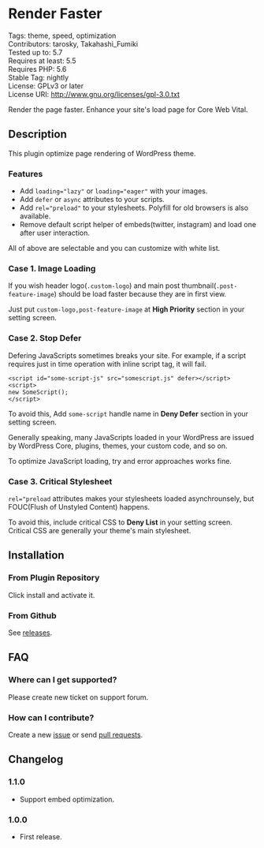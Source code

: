 # Render Faster

Tags: theme, speed, optimization  
Contributors: tarosky, Takahashi_Fumiki  
Tested up to: 5.7  
Requires at least: 5.5  
Requires PHP: 5.6  
Stable Tag: nightly  
License: GPLv3 or later  
License URI: http://www.gnu.org/licenses/gpl-3.0.txt

Render the page faster. Enhance your site's load page for Core Web Vital.

## Description

This plugin optimize page rendering of WordPress theme.

### Features

- Add `loading="lazy"` or `loading="eager"` with your images.
- Add `defer` or `async` attributes to your scripts.
- Add `rel="preload"` to your stylesheets. Polyfill for old browsers is also available.
- Remove default script helper of embeds(twitter, instagram) and load one after user interaction.

All of above are selectable and you can customize with white list.

### Case 1. Image Loading

If you wish header logo(`.custom-logo`) and main post thumbnail(`.post-feature-image`) should be load faster because they are in first view.

Just put `custom-logo,post-feature-image` at **High Priority** section in your setting screen.

### Case 2. Stop Defer

Defering JavaScripts sometimes breaks your site.
For example, if a script requires just in time operation with inline script tag, it will fail.

```
<script id="some-script-js" src="somescript.js" defer></script>
<script>
new SomeScript();
</script>
```

To avoid this, Add `some-script` handle name in **Deny Defer** section in your setting screen.

Generally speaking, many JavaScripts loaded in your WordPress are issued by WordPress Core, plugins, themes, your custom code, and so on.

To optimize JavaScript loading, try and error approaches works fine.

### Case 3. Critical Stylesheet

`rel="preload` attributes makes your stylesheets loaded asynchrounsely, but FOUC(Flush of Unstyled Content) happens.

To avoid this, include critical CSS to **Deny List** in your setting screen. Critical CSS are generally your theme's main stylesheet.

## Installation

### From Plugin Repository

Click install and activate it.

### From Github

See [releases](https://github.com/tarosky/render-faster/releases).

## FAQ

### Where can I get supported?

Please create new ticket on support forum.

### How can I contribute?

Create a new [issue](https://github.com/tarosky/render-faster/issues) or send [pull requests](https://github.com/tarosky/render-faster/pulls).

## Changelog

### 1.1.0

* Support embed optimization.

### 1.0.0

* First release.
